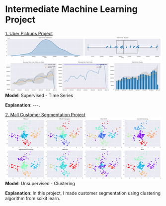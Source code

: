 # Intermediate Machine Learning Project

[1. Uber Pickups Project](https://github.com/richardraphitaompusunggu/datascience_and_machinelearning/blob/master/Uber%20Pickup/Uber%20Pickup.ipynb)
<img src="images/data_uber_1.png?raw=true"/>
<img src="images/data_uber_2.png?raw=true"/>
**Model**: Supervised - Time Series

**Explanation**: ---.

[2. Mall Customer Segmentation Project](https://github.com/richardraphitaompusunggu/datascience_and_machinelearning/blob/master/Mall%20Customer/Mall%20Customer.ipynb)
<img src="images/data_clustering_mall_cust.png?raw=true"/>
**Model**: Unsupervised - Clustering

**Explanation**: In this project, I made customer segmentation using clustering algorithm from scikit learn.
